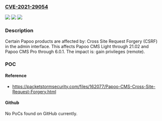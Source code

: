 ### [CVE-2021-29054](https://cve.mitre.org/cgi-bin/cvename.cgi?name=CVE-2021-29054)
![](https://img.shields.io/static/v1?label=Product&message=n%2Fa&color=blue)
![](https://img.shields.io/static/v1?label=Version&message=n%2Fa&color=blue)
![](https://img.shields.io/static/v1?label=Vulnerability&message=n%2Fa&color=brighgreen)

### Description

Certain Papoo products are affected by: Cross Site Request Forgery (CSRF) in the admin interface. This affects Papoo CMS Light through 21.02 and Papoo CMS Pro through 6.0.1. The impact is: gain privileges (remote).

### POC

#### Reference
- https://packetstormsecurity.com/files/162077/Papoo-CMS-Cross-Site-Request-Forgery.html

#### Github
No PoCs found on GitHub currently.

